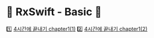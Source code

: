 # 🍏 RxSwift - Basic 🍏

1️⃣ [4시간에 끝내기 chapter1(1)](https://github.com/YoonAh-dev/RxSwift/blob/main/README/RxSwift-chapter1.md)
2️⃣ [4시간에 끝내기 chapter1(2)](https://github.com/YoonAh-dev/RxSwift/blob/main/README/RxSwift-chapter1(2).md)

